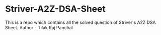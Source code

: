 # Striver-A2Z-DSA-Sheet
This is a repo which contains all the solved question of Striver's A2Z DSA Sheet.
Author - Tilak Raj Panchal
